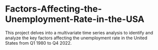 # Factors-Affecting-the-Unemployment-Rate-in-the-USA
This project delves into a multivariate time series analysis to identify and analyze the key factors affecting the unemployment rate in the United States from Q1 1980 to Q4 2022. 
